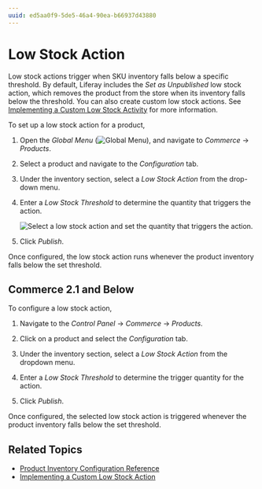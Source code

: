 ```yaml
---
uuid: ed5aa0f9-5de5-46a4-90ea-b66937d43880
---
```

# Low Stock Action

Low stock actions trigger when SKU inventory falls below a specific threshold. By default, Liferay includes the *Set as Unpublished* low stock action, which removes the product from the store when its inventory falls below the threshold. You can also create custom low stock actions. See [Implementing a Custom Low Stock Activity](../developer-guide/managing-inventory/implementing-a-custom-low-stock-activity.md) for more information.

To set up a low stock action for a product,

1. Open the *Global Menu* (![Global Menu](../images/icon-applications-menu.png)), and navigate to *Commerce* &rarr; *Products*.

1. Select a product and navigate to the *Configuration* tab.

1. Under the inventory section, select a *Low Stock Action* from the drop-down menu.

1. Enter a *Low Stock Threshold* to determine the quantity that triggers the action.

   ![Select a low stock action and set the quantity that triggers the action.](./low-stock-action/images/01.png)

1. Click *Publish*.

Once configured, the low stock action runs whenever the product inventory falls below the set threshold.

## Commerce 2.1 and Below

To configure a low stock action,

1. Navigate to the *Control Panel* &rarr; *Commerce* &rarr; *Products*.

1. Click on a product and select the *Configuration* tab.

1. Under the inventory section, select a *Low Stock Action* from the dropdown menu.

1. Enter a *Low Stock Threshold* to determine the trigger quantity for the action.

1. Click *Publish*.

Once configured, the selected low stock action is triggered whenever the product inventory falls below the set threshold.

## Related Topics

* [Product Inventory Configuration Reference](./product-inventory-configuration-reference-guide.md)
* [Implementing a Custom Low Stock Action](../developer-guide/managing-inventory/implementing-a-custom-low-stock-activity.md)
